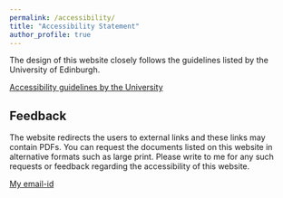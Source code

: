```yaml
---
permalink: /accessibility/
title: "Accessibility Statement"
author_profile: true
---
```

The design of this website closely follows the guidelines listed by the University of Edinburgh. 

[Accessibility guidelines by the University](http://web.inf.ed.ac.uk/infweb/admin/communications/comms-related-guidelines/creating-new-websites/website-accessibility/accessibility-guidance-infweb) 

## Feedback
The website redirects the users to external links and these links may contain PDFs. You can request the documents listed on this website in alternative formats such as large print. 
Please write to me for any such requests or feedback regarding the accessibility of this website. 

[My email-id](mailto:nikitamoghe29@gmail.com)
